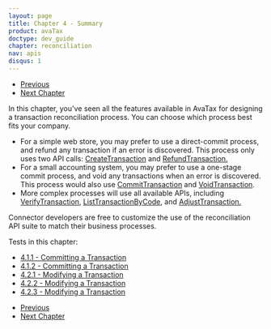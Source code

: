 ```yaml
---
layout: page
title: Chapter 4 - Summary
product: avaTax
doctype: dev_guide
chapter: reconciliation
nav: apis
disqus: 1
---
```


<ul class="pager">
  <li class="previous"><a href="/avatax/dev-guide/reconciliation/modifying-a-transaction/"><i class="glyphicon glyphicon-chevron-left"></i>Previous</a></li>
  <li class="next"><a href="/avatax/dev-guide/product-taxability/">Next Chapter<i class="glyphicon glyphicon-chevron-right"></i></a></li>
</ul>
In this chapter, you've seen all the features available in AvaTax for designing a transaction reconciliation process.  You can choose which process best fits your company.

<ul class="dev-guide-list">
    <li>For a simple web store, you may prefer to use a direct-commit process, and refund any transaction if an error is discovered.  This process only uses two API calls: <a class="dev-guide-link" href="https://developer.avalara.com/api-reference/avatax/rest/v2/methods/Transactions/CreateTransaction/">CreateTransaction</a> and <a class="dev-guide-link" href="https://developer.avalara.com/api-reference/avatax/rest/v2/methods/Transactions/RefundTransaction/">RefundTransaction.</a></li>
    <li>For a small accounting system, you may prefer to use a one-stage commit process, and void any transactions when an error is discovered.  This process would also use <a class="dev-guide-link" href="https://developer.avalara.com/api-reference/avatax/rest/v2/methods/Transactions/CommitTransaction/">CommitTransaction</a> and <a class="dev-guide-link" href="https://developer.avalara.com/api-reference/avatax/rest/v2/methods/Transactions/VoidTransaction/">VoidTransaction</a>.</li>
    <li>More complex processes will use all available APIs, including <a class="dev-guide-link" href="https://developer.avalara.com/api-reference/avatax/rest/v2/methods/Transactions/VerifyTransaction/">VerifyTransaction</a>, <a class="dev-guide-link" href="https://developer.avalara.com/api-reference/avatax/rest/v2/methods/Transactions/ListTransactionsByCompany/">ListTransactionByCode</a>, and <a class="dev-guide-link" href="https://developer.avalara.com/api-reference/avatax/rest/v2/methods/Transactions/AdjustTransaction/">AdjustTransaction.</a></li>
</ul>

Connector developers are free to customize the use of the reconciliation API suite to match their business processes.

Tests in this chapter:
<ul class="dev-guide-list">
  <li><a href="/avatax/dev-guide/reconciliation/committing-a-transaction/#test1">4.1.1 - Committing a Transaction</a></li>
  <li><a href="/avatax/dev-guide/reconciliation/committing-a-transaction/#test2">4.1.2 - Committing a Transaction</a></li>
  <li><a href="/avatax/dev-guide/reconciliation/modifying-a-transaction/#test1">4.2.1 - Modifying a Transaction</a></li>
  <li><a href="/avatax/dev-guide/reconciliation/modifying-a-transaction/#test2">4.2.2 - Modifying a Transaction</a></li>
  <li><a href="/avatax/dev-guide/reconciliation/modifying-a-transaction/#test3">4.2.3 - Modifying a Transaction</a></li>
</ul>

<ul class="pager">
  <li class="previous"><a href="/avatax/dev-guide/reconciliation/modifying-a-transaction/"><i class="glyphicon glyphicon-chevron-left"></i>Previous</a></li>
  <li class="next"><a href="/avatax/dev-guide/product-taxability/">Next Chapter<i class="glyphicon glyphicon-chevron-right"></i></a></li>
</ul>